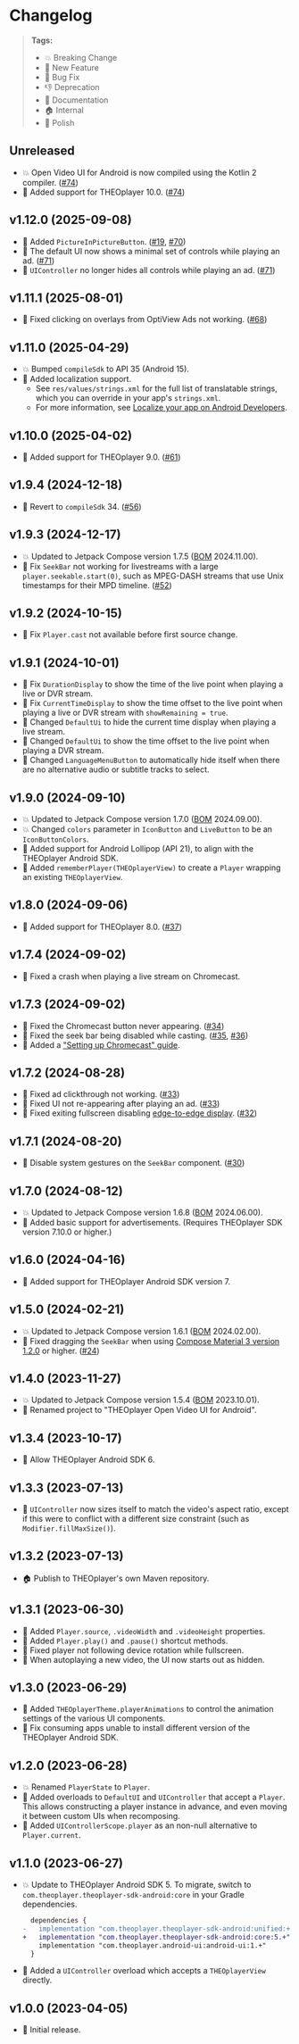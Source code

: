 # Changelog

> **Tags:**
> - 💥 Breaking Change
> - 🚀 New Feature
> - 🐛 Bug Fix
> - 👎 Deprecation
> - 📝 Documentation
> - 🏠 Internal
> - 💅 Polish

## Unreleased

* 💥 Open Video UI for Android is now compiled using the Kotlin 2 compiler. ([#74](https://github.com/THEOplayer/android-ui/pull/74))
* 🚀 Added support for THEOplayer 10.0. ([#74](https://github.com/THEOplayer/android-ui/pull/74))

## v1.12.0 (2025-09-08)

* 🚀 Added `PictureInPictureButton`. ([#19](https://github.com/THEOplayer/android-ui/issues/19), [#70](https://github.com/THEOplayer/android-ui/pull/70))
* 🚀 The default UI now shows a minimal set of controls while playing an ad. ([#71](https://github.com/THEOplayer/android-ui/pull/71))
* 🚀 `UIController` no longer hides all controls while playing an ad. ([#71](https://github.com/THEOplayer/android-ui/pull/71))

## v1.11.1 (2025-08-01)

* 🐛 Fixed clicking on overlays from OptiView Ads not working. ([#68](https://github.com/THEOplayer/android-ui/pull/68))

## v1.11.0 (2025-04-29)

* 💥 Bumped `compileSdk` to API 35 (Android 15).
* 🚀 Added localization support.
  * See `res/values/strings.xml` for the full list of translatable strings, which you can override in your app's `strings.xml`.
  * For more information, see [Localize your app on Android Developers](https://developer.android.com/guide/topics/resources/localization).

## v1.10.0 (2025-04-02)

* 🚀 Added support for THEOplayer 9.0. ([#61](https://github.com/THEOplayer/android-ui/pull/61))

## v1.9.4 (2024-12-18)

* 🐛 Revert to `compileSdk` 34. ([#56](https://github.com/THEOplayer/android-ui/pull/56/))

## v1.9.3 (2024-12-17)

* 💥 Updated to Jetpack Compose version 1.7.5 ([BOM](https://developer.android.com/jetpack/compose/bom) 2024.11.00).
* 🐛 Fix `SeekBar` not working for livestreams with a large `player.seekable.start(0)`,
  such as MPEG-DASH streams that use Unix timestamps for their MPD timeline. ([#52](https://github.com/THEOplayer/android-ui/pull/52))

## v1.9.2 (2024-10-15)

* 🐛 Fix `Player.cast` not available before first source change.

## v1.9.1 (2024-10-01)

* 🐛 Fix `DurationDisplay` to show the time of the live point when playing a live or DVR stream.
* 🐛 Fix `CurrentTimeDisplay` to show the time offset to the live point when playing a live or DVR stream with `showRemaining = true`.
* 💅 Changed `DefaultUi` to hide the current time display when playing a live stream.
* 💅 Changed `DefaultUi` to show the time offset to the live point when playing a DVR stream.
* 💅 Changed `LanguageMenuButton` to automatically hide itself when there are no alternative audio or subtitle tracks to select.

## v1.9.0 (2024-09-10)

* 💥 Updated to Jetpack Compose version 1.7.0 ([BOM](https://developer.android.com/jetpack/compose/bom) 2024.09.00).
* 💥 Changed `colors` parameter in `IconButton` and `LiveButton` to be an `IconButtonColors`.
* 🚀 Added support for Android Lollipop (API 21), to align with the THEOplayer Android SDK.
* 🚀 Added `rememberPlayer(THEOplayerView)` to create a `Player` wrapping an existing `THEOplayerView`.

## v1.8.0 (2024-09-06)

* 🚀 Added support for THEOplayer 8.0. ([#37](https://github.com/THEOplayer/android-ui/pull/37))

## v1.7.4 (2024-09-02)

* 🐛 Fixed a crash when playing a live stream on Chromecast.

## v1.7.3 (2024-09-02)

* 🐛 Fixed the Chromecast button never appearing. ([#34](https://github.com/THEOplayer/android-ui/pull/34))
* 🐛 Fixed the seek bar being disabled while casting. ([#35](https://github.com/THEOplayer/android-ui/issues/35), [#36](https://github.com/THEOplayer/android-ui/pull/36))
* 📝 Added a ["Setting up Chromecast" guide](./docs/guides/chromecast.md).

## v1.7.2 (2024-08-28)

* 🐛 Fixed ad clickthrough not working. ([#33](https://github.com/THEOplayer/android-ui/pull/33))
* 🐛 Fixed UI not re-appearing after playing an ad. ([#33](https://github.com/THEOplayer/android-ui/pull/33))
* 🐛 Fixed exiting fullscreen disabling [edge-to-edge display](https://developer.android.com/develop/ui/views/layout/edge-to-edge-manually). ([#32](https://github.com/THEOplayer/android-ui/pull/32))

## v1.7.1 (2024-08-20)

* 🐛 Disable system gestures on the `SeekBar` component. ([#30](https://github.com/THEOplayer/android-ui/pull/30)) 

## v1.7.0 (2024-08-12)

* 💥 Updated to Jetpack Compose version 1.6.8 ([BOM](https://developer.android.com/jetpack/compose/bom) 2024.06.00).
* 🚀 Added basic support for advertisements. (Requires THEOplayer SDK version 7.10.0 or higher.)

## v1.6.0 (2024-04-16)

* 🚀 Added support for THEOplayer Android SDK version 7.

## v1.5.0 (2024-02-21)

* 💥 Updated to Jetpack Compose version 1.6.1 ([BOM](https://developer.android.com/jetpack/compose/bom) 2024.02.00).
* 🐛 Fixed dragging the `SeekBar` when
  using [Compose Material 3 version 1.2.0](https://developer.android.com/jetpack/androidx/releases/compose-material3#1.2.0)
  or higher. ([#24](https://github.com/THEOplayer/android-ui/issues/24))

## v1.4.0 (2023-11-27)

* 💥 Updated to Jetpack Compose version 1.5.4 ([BOM](https://developer.android.com/jetpack/compose/bom) 2023.10.01).
* 💅 Renamed project to "THEOplayer Open Video UI for Android".

## v1.3.4 (2023-10-17)

* 🚀 Allow THEOplayer Android SDK 6.

## v1.3.3 (2023-07-13)

* 💅 `UIController` now sizes itself to match the video's aspect ratio, except if this were to
  conflict with a different size constraint (such as `Modifier.fillMaxSize()`).

## v1.3.2 (2023-07-13)

* 🏠 Publish to THEOplayer's own Maven repository.

## v1.3.1 (2023-06-30)

* 🚀 Added `Player.source`, `.videoWidth` and `.videoHeight` properties.
* 🚀 Added `Player.play()` and `.pause()` shortcut methods.
* 🐛 Fixed player not following device rotation while fullscreen.
* 💅 When autoplaying a new video, the UI now starts out as hidden.

## v1.3.0 (2023-06-29)

* 🚀 Added `THEOplayerTheme.playerAnimations` to control the animation settings of the various UI components.
* 🐛 Fix consuming apps unable to install different version of the THEOplayer Android SDK.

## v1.2.0 (2023-06-28)

* 💥 Renamed `PlayerState` to `Player`.
* 🚀 Added overloads to `DefaultUI` and `UIController` that accept a `Player`.
  This allows constructing a player instance in advance, and even moving it between custom UIs when recomposing.
* 🚀 Added `UIControllerScope.player` as an non-null alternative to `Player.current`.

## v1.1.0 (2023-06-27)

* 💥 Update to THEOplayer Android SDK 5.
  To migrate, switch to `com.theoplayer.theoplayer-sdk-android:core` in your Gradle dependencies.
  ```diff
    dependencies {
  -   implementation "com.theoplayer.theoplayer-sdk-android:unified:+"
  +   implementation "com.theoplayer.theoplayer-sdk-android:core:5.+"
      implementation "com.theoplayer.android-ui:android-ui:1.+"
    }
  ```
* 🚀 Added a `UIController` overload which accepts a `THEOplayerView` directly.

## v1.0.0 (2023-04-05)

* 🚀 Initial release.
